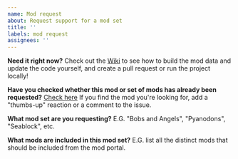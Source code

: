 ```yaml
---
name: Mod request
about: Request support for a mod set
title: ''
labels: mod request
assignees: ''
---
```


**Need it right now?**
Check out the [Wiki](https://github.com/factoriolab/factoriolab/wiki/Creating-a-new-mod-set) to see how to build the mod data and update the code yourself, and create a pull request or run the project locally!

**Have you checked whether this mod or set of mods has already been requested?**
[Check here](https://github.com/factoriolab/factoriolab/issues?q=is%3Aopen+is%3Aissue+label%3A%22mod+request%22)
If you find the mod you're looking for, add a "thumbs-up" reaction or a comment to the issue.

**What mod set are you requesting?**
E.G. "Bobs and Angels", "Pyanodons", "Seablock", etc.

**What mods are included in this mod set?**
E.G. list all the distinct mods that should be included from the mod portal.
